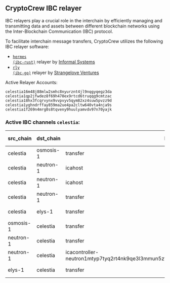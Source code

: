 ## CryptoCrew IBC relayer
IBC relayers play a crucial role in the interchain by efficiently managing and transmitting data and assets between different blockchain networks using the Inter-Blockchain Communication (IBC) protocol.

To facilitate interchain message transfers, CryptoCrew utilizes the following IBC relayer software: 
- <a href="https://github.com/informalsystems/hermes"><code>hermes (ibc-rust)</code></a> relayer by [Informal Systems](https://github.com/informalsystems)
- <a href="https://github.com/cosmos/relayer"><code>rly (ibc-go)</code></a> relayer by [Strangelove Ventures](https://github.com/strangelove-ventures)

Active Relayer Accounts:
```
celestia16m48j88mlw2smhc8nyurznt4jl9nqgyqegz3da
celestia1qp2jfwdez8f69h470ex9rtcd6truqqg9cmtzac
celestia18hx3fcqrvynx9vvpvyv5qym82xz4suw5pvzz9d
celestia1yghndrffay859ma2ue4pa2cltw640vta4nja9s
celestia1f269n4mrg0s8tqveny9huulyamvdv97n70yajk
```

### Active IBC channels `celestia`:
| src_chain | dst_chain | IBC port | IBC channel |
| --------------- | --------------- | ------------ | ------------------- |
| celestia | osmosis-1 | transfer | channel-2 |
| celestia | neutron-1 | icahost | channel-54 |
| celestia | neutron-1 | icahost | channel-57 |
| celestia | neutron-1 | transfer | channel-8 |
| celestia | elys-1 | transfer | channel-50 |
| osmosis-1 | celestia | transfer | channel-6994 |
| neutron-1 | celestia | transfer | channel-35 |
| neutron-1 | celestia | icacontroller-neutron1mtyp7tyq2rt4nk9qe3l3mmun5zy3k84s9ccndt6z7g6rwuyllqlq6kafzy.drop_PUMP | channel-6027 |
| elys-1 | celestia | transfer | channel-4 |